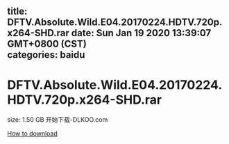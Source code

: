 
title: DFTV.Absolute.Wild.E04.20170224.HDTV.720p.x264-SHD.rar
date: Sun Jan 19 2020 13:39:07 GMT+0800 (CST)    
categories: baidu
---

# DFTV.Absolute.Wild.E04.20170224.HDTV.720p.x264-SHD.rar
size: 1.50 GB
 开始下载-DLKOO.com
 

[How to download](https://bpcam.bemobtrk.com/go/2ceec3aa-1ca2-46d6-b9ff-aaa5c184517c?jno=3490)